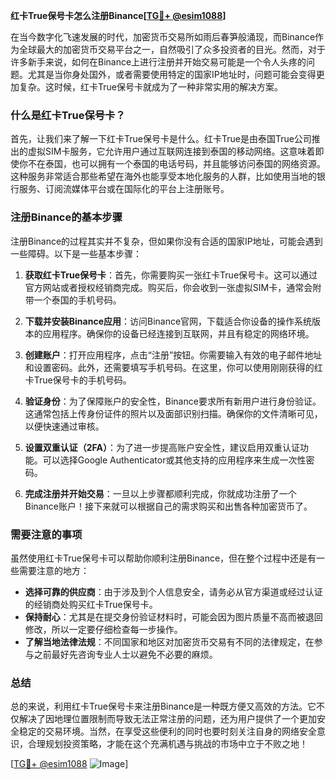 **红卡True保号卡怎么注册Binance[[TG💪+ @esim1088](https://t.me/s/esim1088)]**

在当今数字化飞速发展的时代，加密货币交易所如雨后春笋般涌现，而Binance作为全球最大的加密货币交易平台之一，自然吸引了众多投资者的目光。然而，对于许多新手来说，如何在Binance上进行注册并开始交易可能是一个令人头疼的问题。尤其是当你身处国外，或者需要使用特定的国家IP地址时，问题可能会变得更加复杂。这时候，红卡True保号卡就成为了一种非常实用的解决方案。

### 什么是红卡True保号卡？

首先，让我们来了解一下红卡True保号卡是什么。红卡True是由泰国True公司推出的虚拟SIM卡服务，它允许用户通过互联网连接到泰国的移动网络。这意味着即使你不在泰国，也可以拥有一个泰国的电话号码，并且能够访问泰国的网络资源。这种服务非常适合那些希望在海外也能享受本地化服务的人群，比如使用当地的银行服务、订阅流媒体平台或在国际化的平台上注册账号。

### 注册Binance的基本步骤

注册Binance的过程其实并不复杂，但如果你没有合适的国家IP地址，可能会遇到一些障碍。以下是一些基本步骤：

1. **获取红卡True保号卡**：首先，你需要购买一张红卡True保号卡。这可以通过官方网站或者授权经销商完成。购买后，你会收到一张虚拟SIM卡，通常会附带一个泰国的手机号码。

2. **下载并安装Binance应用**：访问Binance官网，下载适合你设备的操作系统版本的应用程序。确保你的设备已经连接到互联网，并且有稳定的网络环境。

3. **创建账户**：打开应用程序，点击“注册”按钮。你需要输入有效的电子邮件地址和设置密码。此外，还需要填写手机号码。在这里，你可以使用刚刚获得的红卡True保号卡的手机号码。

4. **验证身份**：为了保障账户的安全性，Binance要求所有新用户进行身份验证。这通常包括上传身份证件的照片以及面部识别扫描。确保你的文件清晰可见，以便快速通过审核。

5. **设置双重认证（2FA）**：为了进一步提高账户安全性，建议启用双重认证功能。可以选择Google Authenticator或其他支持的应用程序来生成一次性密码。

6. **完成注册并开始交易**：一旦以上步骤都顺利完成，你就成功注册了一个Binance账户！接下来就可以根据自己的需求购买和出售各种加密货币了。

### 需要注意的事项

虽然使用红卡True保号卡可以帮助你顺利注册Binance，但在整个过程中还是有一些需要注意的地方：

- **选择可靠的供应商**：由于涉及到个人信息安全，请务必从官方渠道或经过认证的经销商处购买红卡True保号卡。
- **保持耐心**：尤其是在提交身份验证材料时，可能会因为图片质量不高而被退回修改，所以一定要仔细检查每一步操作。
- **了解当地法律法规**：不同国家和地区对加密货币交易有不同的法律规定，在参与之前最好先咨询专业人士以避免不必要的麻烦。

### 总结

总的来说，利用红卡True保号卡来注册Binance是一种既方便又高效的方法。它不仅解决了因地理位置限制而导致无法正常注册的问题，还为用户提供了一个更加安全稳定的交易环境。当然，在享受这些便利的同时也要时刻关注自身的网络安全意识，合理规划投资策略，才能在这个充满机遇与挑战的市场中立于不败之地！

[[TG💪+ @esim1088](https://t.me/s/esim1088) ![Image](https://i.postimg.cc/4NQfJmqS/Snipaste-2025-05-13-00-14-12.png)]